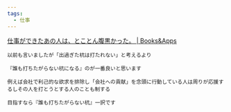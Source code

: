 ```yaml
---
tags:
  - 仕事
---
```

[仕事ができたあの人は、とことん腹黒かった。 | Books&Apps](https://blog.tinect.jp/?p=61870:embed:cite)

```
以前も言いましたが「出過ぎた杭は打たれない」と考えるより

『誰も打ちたがらない杭になる』のが一番良いと思います

例えば会社で利己的な欲求を排除し「会社への貢献」を念頭に行動している人は周りが応援するしその人を打とうとする人のことも制する

目指すなら『誰も打ちたがらない杭』一択です
```

